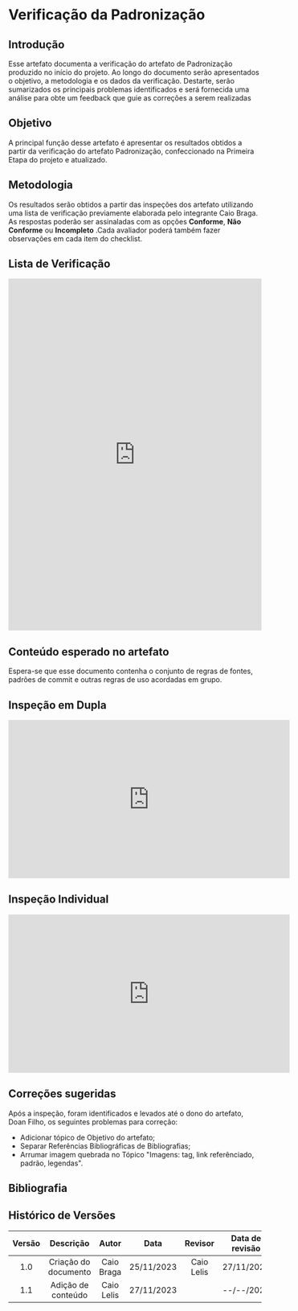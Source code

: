 # **Verificação da Padronização**

## **Introdução**

Esse artefato documenta a verificação do artefato de Padronização produzido no início do projeto. Ao longo do documento serão apresentados o objetivo, a metodologia e os dados da verificação. Destarte, serão sumarizados os principais problemas  identificados e será fornecida uma análise para obte um feedback que guie as correções a serem realizadas

## **Objetivo**

A principal função desse artefato é apresentar os resultados obtidos a partir da verificação do artefato Padronização, confeccionado na Primeira Etapa do projeto e atualizado.

## **Metodologia**

Os resultados serão obtidos a partir das inspeções dos artefato utilizando uma lista de verificação previamente elaborada pelo integrante Caio Braga. As respostas poderão ser assinaladas com as opções **Conforme**, **Não Conforme** ou **Incompleto** .Cada avaliador poderá também fazer observações em cada item do checklist.

## **Lista de Verificação**

<iframe src="https://docs.google.com/spreadsheets/d/e/2PACX-1vS5SXgpqZXJbIhdXZ6nl3yolDHUpTNSR4nyP1HNseXq9qQDr_6_xIMxQP-l8NG62kUKuAQUFXtBeUvu/pubhtml?gid=1786891033&amp;single=true&amp;widget=true&amp;headers=false"width="100%" height="700" frameborder="0" scrolling="no"></iframe>

## **Conteúdo esperado no artefato**
Espera-se que esse documento contenha o conjunto de regras de fontes, padrões de commit e outras regras de uso acordadas em grupo.

## **Inspeção em Dupla**

<iframe width="560" height="315" src="https://www.youtube.com/embed/7gbrkKjb3y8?si=JuRd809MptE2Z-Tr" title="YouTube video player" frameborder="0" allow="accelerometer; autoplay; clipboard-write; encrypted-media; gyroscope; picture-in-picture; web-share" allowfullscreen></iframe>


## **Inspeção Individual** 

<iframe width="560" height="315" src="https://www.youtube.com/embed/z72MrZO9AAQ?si=Afi2jWkiTvTapmXC" title="YouTube video player" frameborder="0" allow="accelerometer; autoplay; clipboard-write; encrypted-media; gyroscope; picture-in-picture; web-share" allowfullscreen></iframe>



## **Correções sugeridas**

Após a inspeção, foram identificados e levados até o dono do artefato, Doan Filho, os seguintes problemas para correção:

- Adicionar tópico de Objetivo do artefato;
- Separar Referências Bibliográficas de Bibliografias;
- Arrumar imagem quebrada no Tópico "Imagens: tag, link referênciado, padrão, legendas".

## **Bibliografia**

>
>
>

## **Histórico de Versões**

| Versão |          Descrição              |     Autor      |      Data      |   Revisor     |    Data de revisão    |  
|:------:|:-------------------------------:|:--------------:|:--------------:|:-------------:|:---------------------:|
|  1.0   | Criação do documento  |   Caio Braga   |   25/11/2023   | Caio Lelis |  27/11/2023   |
| 1.1   | Adição de conteúdo  |   Caio Lelis   |   27/11/2023   |  |  --/--/2023    |